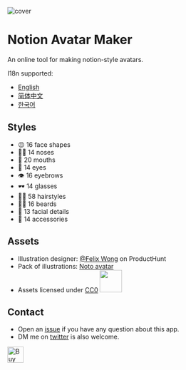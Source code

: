 

![cover](./public/social.png)


# Notion Avatar Maker

An online tool for making notion-style avatars.

I18n supported:

- [English](https://notion-avatar.vercel.app/en)
- [简体中文](https://notion-avatar.vercel.app/zh)
- [한국어](https://notion-avatar.vercel.app/ko)

## Styles

- 😉 16 face shapes
- 👃🏼 14 noses
- 👄 20 mouths
- 👀 14 eyes
- 👁️ 16 eyebrows
- 🕶️ 14 glasses
- 💇‍♀️ 58 hairstyles
- 🎅🏼 16 beards
- 💋 13 facial details
- 💍 14 accessories

## Assets

- Illustration designer: [@Felix Wong](https://www.producthunt.com/@felix12777) on ProductHunt
- Pack of illustrations: [Noto avatar](https://abstractlab.gumroad.com/l/noto-avatar)
- Assets licensed under [CC0](https://creativecommons.org/publicdomain/zero/1.0/) <img src="./public/icon/cc0.svg" width="50"/>

## Contact

- Open an [issue](https://github.com/Mayandev/notion-avatar/issues) if you have any question about this app.
- DM me on [twitter](https://twitter.com/rarestzhou) is also welcome.

<a href='https://ko-fi.com/rarestzhou' target='_blank'><img height='36' style='border:0px;height:36px;' src='https://cdn.ko-fi.com/cdn/kofi5.png?v=3' border='0' alt='Buy Me a Coffee at ko-fi.com' /></a>


